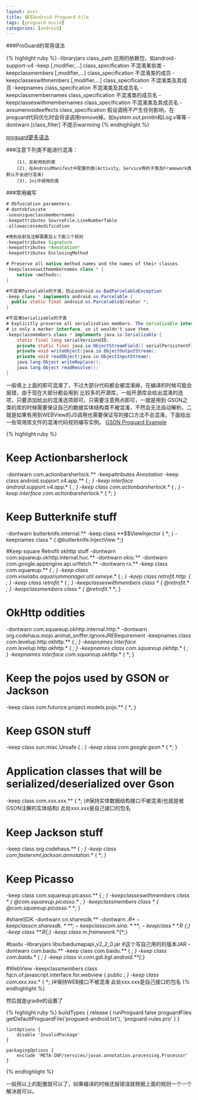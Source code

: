 ```yaml
---
layout: post
title: 编写Android Proguard File
tags: [proguard build]
categories: [android]
---
```


###ProGuard的常用语法

{% highlight ruby %}
-libraryjars class_path 应用的依赖包，如android-support-v4
-keep [,modifier,...] class_specification 不混淆某些类
-keepclassmembers [,modifier,...] class_specification 不混淆类的成员
-keepclasseswithmembers [,modifier,...] class_specification 不混淆类及其成员
-keepnames class_specification 不混淆类及其成员名
-keepclassmembernames class_specification 不混淆类的成员名
-keepclasseswithmembernames class_specification 不混淆类及其成员名
-assumenosideeffects class_specification 假设调用不产生任何影响，在proguard代码优化时会将该调用remove掉。如system.out.println和Log.v等等
-dontwarn [class_filter] 不提示warnning
{% endhighlight %}

[proguard更多语法](http://proguard.sourceforge.net/index.html#manual/usage.html)

###注意下列类不能进行混淆：

```
    (1)、反射用到的类
    (2)、在AndroidManifest中配置的类(Activity、Service等的子类及Framework类默认不会进行混淆)
    (3)、Jni中调用的类
```

###常用编写

```java
# Obfuscation parameters:
#-dontobfuscate
-useuniqueclassmembernames
-keepattributes SourceFile,LineNumberTable
-allowaccessmodification

#用到反射及注解需要加上下面三个规则
-keepattributes Signature
-keepattributes *Annotation*
-keepattributes EnclosingMethod

# Preserve all native method names and the names of their classes.
-keepclasseswithmembernames class * {
    native <methods>;
}

#不混淆Parcelable的子类，防止android.os.BadParcelableException
-keep class * implements android.os.Parcelable {
  public static final android.os.Parcelable$Creator *;
}

#不混淆Serializable的子类
# Explicitly preserve all serialization members. The Serializable interface
# is only a marker interface, so it wouldn't save them.
-keepclassmembers class * implements java.io.Serializable {
    static final long serialVersionUID;
    private static final java.io.ObjectStreamField[] serialPersistentFields;
    private void writeObject(java.io.ObjectOutputStream);
    private void readObject(java.io.ObjectInputStream);
    java.lang.Object writeReplace();
    java.lang.Object readResolve();
}

```

一般填上上面的即可混淆了，不过大部分代码都会被混淆掉，在编译的时候可能会报错，由于现在大部分都会用到
比较多的开源库，一般开源库会给出混淆的选项，只要添加给出的混淆选项即可。只需要注意两点即可，一就是用到
GSON之类的库的时候需要保证自己的数据实体结构类不被混淆，不然会无法自动解析。二就是如果有用到WEBView的JS调用也需要保证写的接口方法不会混淆，下面给出一些常用库文件的混淆代码规则编写实例。
[GSON Proguard  Example](https://code.google.com/p/google-gson/source/browse/trunk/examples/android-proguard-example/proguard.cfg?r=878)

{% highlight ruby %}
# Keep Actionbarsherlock
-dontwarn com.actionbarsherlock.**
-keepattributes *Annotation*
-keep class android.support.v4.app.** { *; }
-keep interface android.support.v4.app.** { *; }
-keep class com.actionbarsherlock.** { *; }
-keep interface com.actionbarsherlock.** { *; }

# Keep Butterknife stuff
-dontwarn butterknife.internal.**
-keep class **$$ViewInjector { *; }
-keepnames class * { @butterknife.InjectView *;}

#Keep square Retrofit okhttp stuff
-dontwarn com.squareup.okhttp.internal.huc.**
-dontwarn okio.**
-dontwarn com.google.appengine.api.urlfetch.**
-dontwarn rx.**
-keep class com.squareup.** { *; }
-keep class com.viselabs.aquariummanager.util.seneye.** { *; }
-keep class retrofit.http.* { *; }
-keep class retrofit.** { *; }
-keepclasseswithmembers class * {
    @retrofit.** *;
}
-keepclassmembers class * {
    @retrofit.** *;
}

# OkHttp oddities
-dontwarn com.squareup.okhttp.internal.http.*
-dontwarn org.codehaus.mojo.animal_sniffer.IgnoreJRERequirement
-keepnames class com.levelup.http.okhttp.** { *; }
-keepnames interface com.levelup.http.okhttp.** { *; }
-keepnames class com.squareup.okhttp.** { *; }
-keepnames interface com.squareup.okhttp.** { *; }

# Keep the pojos used by GSON or Jackson
-keep class com.futurice.project.models.pojo.** { *; }

# Keep GSON stuff
-keep class sun.misc.Unsafe { *; }
-keep class com.google.gson.** { *; }
# Application classes that will be serialized/deserialized over Gson
-keep class com.xxx.xxx.** { *; }#保持实体数据结构接口不被混淆(也就是被GSON注解的实体结构) 此处xxx.xxx是自己接口的包名

# Keep Jackson stuff
-keep class org.codehaus.** { *; }
-keep class com.fasterxml.jackson.annotation.** { *; }

# Keep Picasso
-keep class com.squareup.picasso.** { *; }
-keepclasseswithmembers class * {
    @com.squareup.picasso.** *;
}
-keepclassmembers class * {
    @com.squareup.picasso.** *;
}

#shareSDK
-dontwarn cn.sharesdk.**
-dontwarn **.R$*
-keep class cn.sharesdk.**{*;}
-keep class com.sina.**{*;}
-keep class **.R$* {*;}
-keep class **.R{*;}
-keep class m.framework.**{*;}

#baidu
-libraryjars libs/baidumapapi_v2_2_0.jar #这个写自己用的的版本JAR
-dontwarn com.baidu.**
-keep class com.baidu.** { *; }
-keep class com.baidu.** { *; }
-keep class vi.com.gdi.bgl.android.**{*;}

#WebView
-keepclassmembers class fqcn.of.javascript.interface.for.webview {
   public *;
}
-keep class com.xxx.xxx.** { *; }#保持WEB接口不被混淆 此处xxx.xxx是自己接口的包名
{% endhighlight %}

然后就是gradle的设置了

{% highlight ruby %}
    buildTypes {
        release {
            runProguard false
            proguardFiles getDefaultProguardFile('proguard-android.txt'), 'proguard-rules.pro'
        }
    }

    lintOptions {
        disable 'InvalidPackage'
    }

    packagingOptions {
        exclude 'META-INF/services/javax.annotation.processing.Processor'
    }
{% endhighlight %}

一般用以上的配置就可以了，如果编译的时候还报错误就根据上面的规则一个一个解决就可以。
